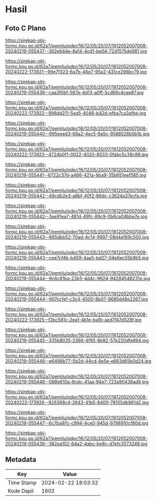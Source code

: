 # Hasil

## Foto C Plano

https://sirekap-obj-formc.kpu.go.id/62a7/pemilu/pdpr/16/12/05/20/07/1612052007008-20240219-055437--382e644e-8a14-4cd1-be04-72d1575de981.jpg

https://sirekap-obj-formc.kpu.go.id/62a7/pemilu/pdpr/16/12/05/20/07/1612052007008-20240222-173921--99e7f323-6a7b-46e7-95a2-431ce296bc79.jpg

https://sirekap-obj-formc.kpu.go.id/62a7/pemilu/pdpr/16/12/05/20/07/1612052007008-20240219-055439--caa3f0bf-567e-4d13-a0ff-5cd66c4cee87.jpg

https://sirekap-obj-formc.kpu.go.id/62a7/pemilu/pdpr/16/12/05/20/07/1612052007008-20240222-173922--998dd211-5ea5-4046-b42d-efba7ca3afbe.jpg

https://sirekap-obj-formc.kpu.go.id/62a7/pemilu/pdpr/16/12/05/20/07/1612052007008-20240219-055440--995eeed3-68a2-4ec5-9a5c-9588526b5b1b.jpg

https://sirekap-obj-formc.kpu.go.id/62a7/pemilu/pdpr/16/12/05/20/07/1612052007008-20240222-173923--4724b0f1-0022-4020-8033-0fabc5c38c89.jpg

https://sirekap-obj-formc.kpu.go.id/62a7/pemilu/pdpr/16/12/05/20/07/1612052007008-20240219-055441--6722c37d-a466-421a-9ba9-35b651eef585.jpg

https://sirekap-obj-formc.kpu.go.id/62a7/pemilu/pdpr/16/12/05/20/07/1612052007008-20240219-055442--48cdb2e3-a8bf-40f2-86dc-c3624a37ecfa.jpg

https://sirekap-obj-formc.kpu.go.id/62a7/pemilu/pdpr/16/12/05/20/07/1612052007008-20240219-055442--3ae91ea7-481d-49fc-89c9-0b6ca04bbe7e.jpg

https://sirekap-obj-formc.kpu.go.id/62a7/pemilu/pdpr/16/12/05/20/07/1612052007008-20240219-055443--665dbb52-70ad-4c14-9997-08d4a169c500.jpg

https://sirekap-obj-formc.kpu.go.id/62a7/pemilu/pdpr/16/12/05/20/07/1612052007008-20240219-055443--cee7cf4b-b459-4aa5-bd27-04e6ec55b9b5.jpg

https://sirekap-obj-formc.kpu.go.id/62a7/pemilu/pdpr/16/12/05/20/07/1612052007008-20240219-055444--9c6c81ba-23b5-4d4c-9624-94284548231e.jpg

https://sirekap-obj-formc.kpu.go.id/62a7/pemilu/pdpr/16/12/05/20/07/1612052007008-20240219-055444--907ccfef-c3c4-4500-8b07-8685d48e2267.jpg

https://sirekap-obj-formc.kpu.go.id/62a7/pemilu/pdpr/16/12/05/20/07/1612052007008-20240222-173925--f2bc581c-2ea1-4b1e-ba1b-aed7f47d528f.jpg

https://sirekap-obj-formc.kpu.go.id/62a7/pemilu/pdpr/16/12/05/20/07/1612052007008-20240219-055445--335b8035-2366-4f95-8b82-57e220dfe894.jpg

https://sirekap-obj-formc.kpu.go.id/62a7/pemilu/pdpr/16/12/05/20/07/1612052007008-20240219-055446--e6498b77-5b2d-44cd-8e5e-e663d65b0d24.jpg

https://sirekap-obj-formc.kpu.go.id/62a7/pemilu/pdpr/16/12/05/20/07/1612052007008-20240219-055446--088e610a-9cdc-41aa-94e7-723a90438ad9.jpg

https://sirekap-obj-formc.kpu.go.id/62a7/pemilu/pdpr/16/12/05/20/07/1612052007008-20240222-173926--926368c4-2643-41b5-8400-78105db961d2.jpg

https://sirekap-obj-formc.kpu.go.id/62a7/pemilu/pdpr/16/12/05/20/07/1612052007008-20240219-055447--6c7ba97c-c994-4ce0-945d-9798910cf80d.jpg

https://sirekap-obj-formc.kpu.go.id/62a7/pemilu/pdpr/16/12/05/20/07/1612052007008-20240219-055438--382ea102-64a2-4abc-be8c-d7efc3573246.jpg


## Metadata

| Key        | Value               |
| ---------- | ------------------- |
| Time Stamp | 2024-02-22 18:03:32 |
| Kode Dapil | 1602                |



